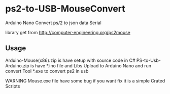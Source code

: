 # ps2-to-USB-MouseConvert
Arduino Nano Convert ps/2 to json data Serial

library get from http://computer-engineering.org/ps2mouse
## Usage
Arduino-Mouse(x86).zip is have setup with source code in C#
PS-to-Usb-Arduino.zip is have *.ino file and Libs 
Upload to Arduino Nano and run convert Tool *.exe to convert ps2 in usb

WARNING Mouse.exe file have some bug if you want fix it
is a simple Crated Scripts
